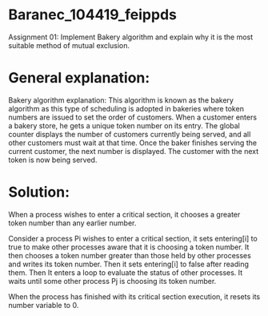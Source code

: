 # Baranec_104419_feippds

Assignment 01: Implement Bakery algorithm and explain why it is the most suitable method of mutual exclusion.

# General explanation: 
Bakery algorithm explanation: 
This algorithm is known as the bakery algorithm as this type of scheduling is adopted in bakeries where token numbers are issued to set the order of customers. 
When a customer enters a bakery store, he gets a unique token number on its entry. 
The global counter displays the number of customers currently being served, 
and all other customers must wait at that time. Once the baker finishes serving the current customer, 
the next number is displayed. The customer with the next token is now being served.

# Solution: 
When a process wishes to enter a critical section, it chooses a greater token number than any earlier number.

Consider a process Pi wishes to enter a critical section, it sets entering[i] to true to make other processes aware that it is choosing a token number. 
It then chooses a token number greater than those held by other processes and writes its token number. 
Then it sets entering[i] to false after reading them. Then It enters a loop to evaluate the status of other processes. 
It waits until some other process Pj is choosing its token number.

When the process has finished with its critical section execution, it resets its number variable to 0.

